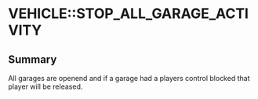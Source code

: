 # VEHICLE::STOP_ALL_GARAGE_ACTIVITY

## Summary
All garages are openend and if a garage had a players control blocked that player will be released.